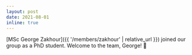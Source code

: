 ```yaml
---
layout: post
date: 2021-08-01
inline: true
---
```


[MSc George Zakhour]({{ '/members/zakhour' | relative_url }}) joined our group
as a PhD student.
Welcome to the team, George! 👋

